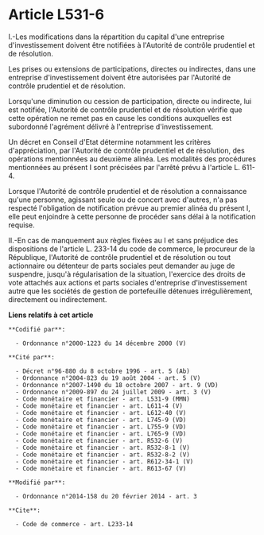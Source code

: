 # Article L531-6

I.-Les modifications dans la répartition du capital d'une entreprise d'investissement doivent être notifiées à l'Autorité de
contrôle prudentiel et de résolution. 

Les prises ou extensions de participations, directes ou indirectes, dans une entreprise d'investissement doivent être
autorisées par l'Autorité de contrôle prudentiel et de résolution. 

Lorsqu'une diminution ou cession de participation, directe ou indirecte, lui est notifiée, l'Autorité de contrôle prudentiel
et de résolution vérifie que cette opération ne remet pas en cause les conditions auxquelles est subordonné l'agrément
délivré à l'entreprise d'investissement. 

Un décret en Conseil d'Etat détermine notamment les critères d'appréciation, par l'Autorité de contrôle prudentiel et de
résolution, des opérations mentionnées au deuxième alinéa. Les modalités des procédures mentionnées au présent I sont
précisées par l'arrêté prévu à l'article L. 611-4. 

Lorsque l'Autorité de contrôle prudentiel et de résolution a connaissance qu'une personne, agissant seule ou de concert avec
d'autres, n'a pas respecté l'obligation de notification prévue au premier alinéa du présent I, elle peut enjoindre à cette
personne de procéder sans délai à la notification requise. 

II.-En cas de manquement aux règles fixées au I et sans préjudice des dispositions de l'article L. 233-14 du code de
commerce, le procureur de la République, l'Autorité de contrôle prudentiel et de résolution ou tout actionnaire ou détenteur
de parts sociales peut demander au juge de suspendre, jusqu'à régularisation de la situation, l'exercice des droits de vote
attachés aux actions et parts sociales d'entreprise d'investissement autre que les sociétés de gestion de portefeuille
détenues irrégulièrement, directement ou indirectement.

**Liens relatifs à cet article**

	**Codifié par**:

	  - Ordonnance n°2000-1223 du 14 décembre 2000 (V)

	**Cité par**:

	  - Décret n°96-880 du 8 octobre 1996 - art. 5 (Ab)
	  - Ordonnance n°2004-823 du 19 août 2004 - art. 5 (V)
	  - Ordonnance n°2007-1490 du 18 octobre 2007 - art. 9 (VD)
	  - Ordonnance n°2009-897 du 24 juillet 2009 - art. 3 (V)
	  - Code monétaire et financier - art. L531-9 (MMN)
	  - Code monétaire et financier - art. L611-4 (V)
	  - Code monétaire et financier - art. L612-40 (V)
	  - Code monétaire et financier - art. L745-9 (VD)
	  - Code monétaire et financier - art. L755-9 (VD)
	  - Code monétaire et financier - art. L765-9 (VD)
	  - Code monétaire et financier - art. R532-6 (V)
	  - Code monétaire et financier - art. R532-8-1 (V)
	  - Code monétaire et financier - art. R532-8-2 (V)
	  - Code monétaire et financier - art. R612-34-1 (V)
	  - Code monétaire et financier - art. R613-67 (V)

	**Modifié par**:

	  - Ordonnance n°2014-158 du 20 février 2014 - art. 3

	**Cite**:

	  - Code de commerce - art. L233-14
